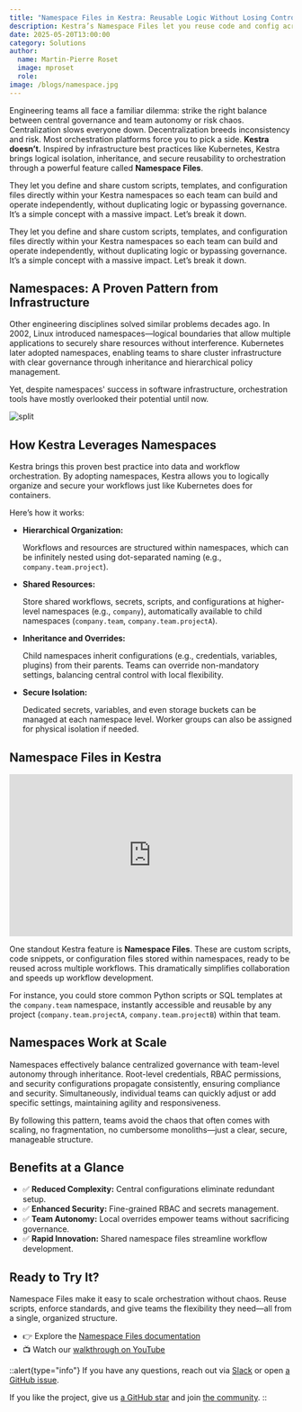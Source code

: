 ```yaml
---
title: "Namespace Files in Kestra: Reusable Logic Without Losing Control"
description: Kestra’s Namespace Files let you reuse code and config across workflows without giving up structure, security, or speed.
date: 2025-05-20T13:00:00
category: Solutions
author:
  name: Martin-Pierre Roset
  image: mproset
  role: 
image: /blogs/namespace.jpg
---
```

Engineering teams all face a familiar dilemma: strike the right balance between central governance and team autonomy or risk chaos. Centralization slows everyone down. Decentralization breeds inconsistency and risk. Most orchestration platforms force you to pick a side. **Kestra doesn’t.** Inspired by infrastructure best practices like Kubernetes, Kestra brings logical isolation, inheritance, and secure reusability to orchestration through a powerful feature called **Namespace Files**.

They let you define and share custom scripts, templates, and configuration files directly within your Kestra namespaces so each team can build and operate independently, without duplicating logic or bypassing governance. It’s a simple concept with a massive impact. Let’s break it down.

They let you define and share custom scripts, templates, and configuration files directly within your Kestra namespaces so each team can build and operate independently, without duplicating logic or bypassing governance. It’s a simple concept with a massive impact. Let’s break it down.

## Namespaces: A Proven Pattern from Infrastructure

Other engineering disciplines solved similar problems decades ago. In 2002, Linux introduced namespaces—logical boundaries that allow multiple applications to securely share resources without interference. Kubernetes later adopted namespaces, enabling teams to share cluster infrastructure with clear governance through inheritance and hierarchical policy management.

Yet, despite namespaces' success in software infrastructure, orchestration tools have mostly overlooked their potential until now.

![split](/blogs/namespace-files/split.jpg)

## How Kestra Leverages Namespaces

Kestra brings this proven best practice into data and workflow orchestration. By adopting namespaces, Kestra allows you to logically organize and secure your workflows just like Kubernetes does for containers.

Here’s how it works:

- **Hierarchical Organization:**
    
    Workflows and resources are structured within namespaces, which can be infinitely nested using dot-separated naming (e.g., `company.team.project`).
    
- **Shared Resources:**
    
    Store shared workflows, secrets, scripts, and configurations at higher-level namespaces (e.g., `company`), automatically available to child namespaces (`company.team`, `company.team.projectA`).
    
- **Inheritance and Overrides:**
    
    Child namespaces inherit configurations (e.g., credentials, variables, plugins) from their parents. Teams can override non-mandatory settings, balancing central control with local flexibility.
    
- **Secure Isolation:**
    
    Dedicated secrets, variables, and even storage buckets can be managed at each namespace level. Worker groups can also be assigned for physical isolation if needed.
    

## Namespace Files in Kestra

<div style="position: relative; padding-bottom: calc(48.95833333333333% + 41px); height: 0; width: 100%;"><iframe src="https://demo.arcade.software/o0JhnzDc0tRNlNu5AIUR?embed&embed_mobile=tab&embed_desktop=inline&show_copy_link=true" title="Namespaces | Kestra" frameborder="0" loading="lazy" webkitallowfullscreen mozallowfullscreen allowfullscreen allow="clipboard-write" style="position: absolute; top: 0; left: 0; width: 100%; height: 100%; color-scheme: light;" ></iframe></div>

One standout Kestra feature is **Namespace Files**. These are custom scripts, code snippets, or configuration files stored within namespaces, ready to be reused across multiple workflows. This dramatically simplifies collaboration and speeds up workflow development.

For instance, you could store common Python scripts or SQL templates at the `company.team` namespace, instantly accessible and reusable by any project (`company.team.projectA`, `company.team.projectB`) within that team.

## Namespaces Work at Scale

Namespaces effectively balance centralized governance with team-level autonomy through inheritance. Root-level credentials, RBAC permissions, and security configurations propagate consistently, ensuring compliance and security. Simultaneously, individual teams can quickly adjust or add specific settings, maintaining agility and responsiveness.

By following this pattern, teams avoid the chaos that often comes with scaling, no fragmentation, no cumbersome monoliths—just a clear, secure, manageable structure.

## Benefits at a Glance

- ✅ **Reduced Complexity:** Central configurations eliminate redundant setup.
- ✅ **Enhanced Security:** Fine-grained RBAC and secrets management.
- ✅ **Team Autonomy:** Local overrides empower teams without sacrificing governance.
- ✅ **Rapid Innovation:** Shared namespace files streamline workflow development.



## Ready to Try It?

 Namespace Files make it easy to scale orchestration without chaos. Reuse scripts, enforce standards, and give teams the flexibility they need—all from a single, organized structure.

- 👉 Explore the [Namespace Files documentation](https://kestra.io/docs/concepts/namespace-files)
- 📺 Watch our [walkthrough on YouTube](https://youtu.be/BeQNI2XRddA)

::alert{type="info"}
If you have any questions, reach out via [Slack](https://kestra.io/slack) or open [a GitHub issue](https://github.com/kestra-io/kestra).

If you like the project, give us [a GitHub star](https://github.com/kestra-io/kestra) and join [the community](https://kestra.io/slack).
::
